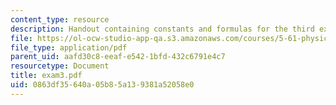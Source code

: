 ```yaml
---
content_type: resource
description: Handout containing constants and formulas for the third exam.
file: https://ol-ocw-studio-app-qa.s3.amazonaws.com/courses/5-61-physical-chemistry-fall-2007/0863df35640a05b85a139381a52058e0_exam3.pdf
file_type: application/pdf
parent_uid: aafd30c8-eeaf-e542-1bfd-432c6791e4c7
resourcetype: Document
title: exam3.pdf
uid: 0863df35-640a-05b8-5a13-9381a52058e0
---
```

